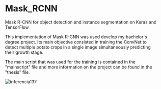 # Mask_RCNN
Mask R-CNN for object detection and instance segmentation on Keras and TensorFlow

This implementation of Mask R-CNN was used develop my bachelor's degree project. Its main objective consisted in training the ConvNet to detect multiple potato crops in a single image simultaneously predicting their growth stage.

The main script that was used for the training is contained in the "mainscript" file and more information on the project can be found in the "thesis" file.


![inferencia137](https://user-images.githubusercontent.com/99648794/153865533-e45af2d3-6758-49e9-ab50-f5031686ded0.png)
